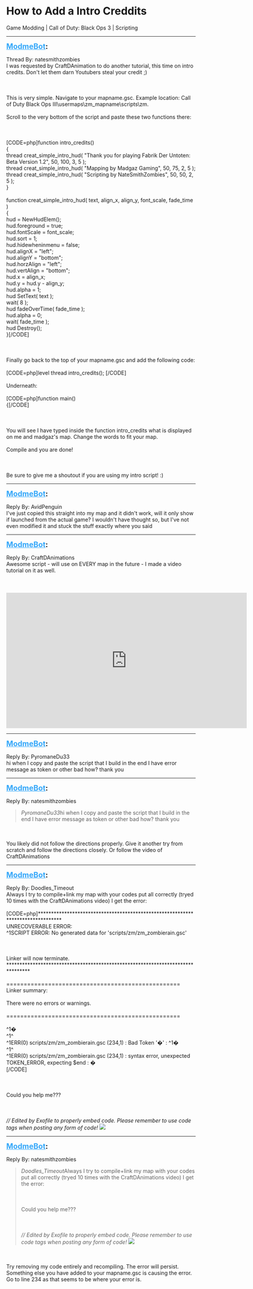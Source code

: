 # How to Add a Intro Creddits
Game Modding | Call of Duty: Black Ops 3 | Scripting

---
<strong style="font-size: 1.4em;"><span style="text-decoration: underline;text-decoration-color: #34a7f9;"><span style="color:#34a7f9;">ModmeBot</span></span>:</strong>

<p>Thread By: natesmithzombies<br />I was requested by CraftDAnimation to do another tutorial, this time on intro credits. Don&#39;t let them darn Youtubers steal your credit ;)<br /><br /><br /><br />This is very simple. Navigate to your mapname.gsc. Example location: Call of Duty Black Ops III\usermaps\zm_mapname\scripts\zm.<br /><br />Scroll to the very bottom of the script and paste these two functions there:<br /><br /><br /><br />[CODE=php]function intro_credits()<br />{<br />	thread creat_simple_intro_hud( &quot;Thank you for playing Fabrik Der Untoten: Beta Version 1.2&quot;, 50, 100, 3, 5 ); <br />	thread creat_simple_intro_hud( &quot;Mapping by Madgaz Gaming&quot;, 50, 75, 2, 5 );<br />	thread creat_simple_intro_hud( &quot;Scripting by NateSmithZombies&quot;, 50, 50, 2, 5 );<br />}<br /><br />function creat_simple_intro_hud( text, align_x, align_y, font_scale, fade_time )<br />{<br />	hud = NewHudElem();<br />	hud.foreground = true;<br />	hud.fontScale = font_scale;<br />	hud.sort = 1;<br />	hud.hidewheninmenu = false;<br />	hud.alignX = &quot;left&quot;;<br />	hud.alignY = &quot;bottom&quot;;<br />	hud.horzAlign = &quot;left&quot;;<br />	hud.vertAlign = &quot;bottom&quot;;<br />	hud.x = align_x;<br />	hud.y = hud.y - align_y;<br />	hud.alpha = 1;<br />	hud SetText( text );<br />	wait( 8 ); <br />	hud fadeOverTime( fade_time ); <br />	hud.alpha = 0; <br />	wait( fade_time ); <br />	hud Destroy(); <br />}[/CODE]<br /><br /><br /><br />Finally go back to the top of your mapname.gsc and add the following code:<br /><br />[CODE=php]level thread intro_credits(); [/CODE]<br /><br />Underneath:<br /><br />[CODE=php]function main()<br />{[/CODE]<br /><br /><br /><br />You will see I have typed inside the function intro_credits what is displayed on me and madgaz&#39;s map. Change the words to fit your map. <br /><br />Compile and you are done!<br /><br /><br /><br />Be sure to give me a shoutout if you are using my intro script! :)</p>

---
<strong style="font-size: 1.4em;"><span style="text-decoration: underline;text-decoration-color: #34a7f9;"><span style="color:#34a7f9;">ModmeBot</span></span>:</strong>

<p>Reply By: AvidPenguin<br />I&#39;ve just copied this straight into my map and it didn&#39;t work, will it only show if launched from the actual game? I wouldn&#39;t have thought so, but I&#39;ve not even modified it and stuck the stuff exactly where you said</p>

---
<strong style="font-size: 1.4em;"><span style="text-decoration: underline;text-decoration-color: #34a7f9;"><span style="color:#34a7f9;">ModmeBot</span></span>:</strong>

<p>Reply By: CraftDAnimations<br />Awesome script - will use on EVERY map in the future - I made a video tutorial on it as well.<br /><br /><br /><br /><iframe type="text/html" width="640" height="360" src="https://www.youtube.com/embed/bSjKYrM1rW0" frameborder="0"></iframe></p>

---
<strong style="font-size: 1.4em;"><span style="text-decoration: underline;text-decoration-color: #34a7f9;"><span style="color:#34a7f9;">ModmeBot</span></span>:</strong>

<p>Reply By: PyromaneDu33<br />hi when I copy and paste the script that I build in the end I have error message as token or other bad how? thank you</p>

---
<strong style="font-size: 1.4em;"><span style="text-decoration: underline;text-decoration-color: #34a7f9;"><span style="color:#34a7f9;">ModmeBot</span></span>:</strong>

<p>Reply By: natesmithzombies<br /><blockquote><em>PyromaneDu33</em>hi when I copy and paste the script that I build in the end I have error message as token or other bad how? thank you</blockquote><br /><br />You likely did not follow the directions properly. Give it another try from scratch and follow the directions closely. Or follow the video of CraftDAnimations</p>

---
<strong style="font-size: 1.4em;"><span style="text-decoration: underline;text-decoration-color: #34a7f9;"><span style="color:#34a7f9;">ModmeBot</span></span>:</strong>

<p>Reply By: Doodles_Timeout<br />Always I try to compile+link my map with your codes put all correctly (tryed 10 times with the CraftDAnimations video) I get the error:<br /><br />[CODE=php]********************************************************************************<br />UNRECOVERABLE ERROR:<br />^1SCRIPT ERROR: No generated data for &#39;scripts/zm/zm_zombierain.gsc&#39;<br /><br /><br /><br />Linker will now terminate.<br />********************************************************************************<br /><br />==================================================<br />Linker summary:<br /><br />There were no errors or warnings.<br /><br />==================================================<br /><br />^1�<br />^1^<br />^1ERR(0) scripts/zm/zm_zombierain.gsc (234,1) : Bad Token &#39;�&#39; : ^1�<br />^1^<br />^1ERR(0) scripts/zm/zm_zombierain.gsc (234,1) : syntax error, unexpected TOKEN_ERROR, expecting $end : �<br />[/CODE]<br /><br /><br /><br />Could you help me??? <br /><br /><br /><br /><em>// Edited by Exofile to properly embed code. Please remember to use code tags when posting any form of code! <img style="max-width: 500px;" src="http://aviacreations.com/modme/emoticons/toothlessan.gif"></em></p>

---
<strong style="font-size: 1.4em;"><span style="text-decoration: underline;text-decoration-color: #34a7f9;"><span style="color:#34a7f9;">ModmeBot</span></span>:</strong>

<p>Reply By: natesmithzombies<br /><blockquote><em>Doodles_Timeout</em>Always I try to compile+link my map with your codes put all correctly (tryed 10 times with the CraftDAnimations video) I get the error:<br /><br /><br /><br />Could you help me??? <br /><br /><br /><br /><em>// Edited by Exofile to properly embed code. Please remember to use code tags when posting any form of code! <img style="max-width: 500px;" src="http://aviacreations.com/modme/emoticons/toothlessan.gif"></em></blockquote><br /><br />Try removing my code entirely and recompiling. The error will persist. Something else you have added to your mapname.gsc is causing the error. Go to line 234 as that seems to be where your error is.</p>
